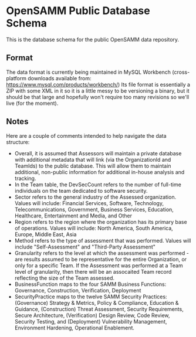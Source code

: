 # OpenSAMM Public Database Schema
This is the database schema for the public OpenSAMM data repository.
## Format
The data format is currently being maintained in MySQL Workbench (cross-platform downloads available from: https://www.mysql.com/products/workbench/) Its file format is essentially a ZIP with some XML in it so it is a little messy to be versioning a binary, but it should be that large and hopefully won't require too many revisions so we'll live (for the moment).
## Notes
Here are a couple of comments intended to help navigate the data structure:
* Overall, it is assumed that Assessors will maintain a private database with additional metadata that will link (via the OrganizationId and TeamIds) to the public database. This will allow them to maintain additional, non-public information for additional in-house analysis and tracking.
* In the Team table, the DevSecCount refers to the number of full-time individuals on the team dedicated to software security.
* Sector refers to the general industry of the Assessed organization. Values will include: Financial Services, Software, Technology, Telecommunications, Government, Business Services, Education, Healthcare, Entertainment and Media, and Other
* Region refers to the region where the organization has its primary base of operations. Values will include: North America, South America, Europe, Middle East, Asia
* Method refers to the type of assessment that was performed. Values will include "Self-Assessment" and "Third-Party Assessment"
* Granularity refers to the level at which the assessment was performed - are results assumed to be representative for the entire Organization, or only for a specific Team. If the Assessment was performed at a Team level of granularity, then there will be an assocaited Team record reflecting the size of the Team assessed.
* BusinessFunction maps to the four SAMM Business Functions: Governance, Construction, Verification, Deployment
* SecurityPractice maps to the twelve SAMM Security Practices: (Governance) Strategy & Metrics, Policy & Compliance, Education & Guidance, (Construction) Threat Assessment, Security Requirements, Secure Architecture, (Verification) Design Review, Code Review, Security Testing, and (Deployment) Vulnerability Management, Environment Hardening, Operational Enablement.
